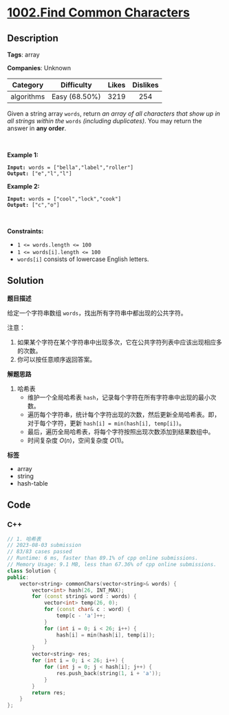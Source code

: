 # [1002.Find Common Characters](https://leetcode.com/problems/find-common-characters/description/)

## Description

**Tags**: array

**Companies**: Unknown

|  Category  |  Difficulty   | Likes | Dislikes |
| :--------: | :-----------: | :---: | :------: |
| algorithms | Easy (68.50%) | 3219  |   254    |

<p>Given a string array <code>words</code>, return <em>an array of all characters that show up in all strings within the </em><code>words</code><em> (including duplicates)</em>. You may return the answer in <strong>any order</strong>.</p>
<p>&nbsp;</p>
<p><strong class="example">Example 1:</strong></p>
<pre><code><strong>Input:</strong> words = ["bella","label","roller"]
<strong>Output:</strong> ["e","l","l"]</code></pre><p><strong class="example">Example 2:</strong></p>
<pre><code><strong>Input:</strong> words = ["cool","lock","cook"]
<strong>Output:</strong> ["c","o"]</code></pre>
<p>&nbsp;</p>
<p><strong>Constraints:</strong></p>
<ul>
  <li><code>1 &lt;= words.length &lt;= 100</code></li>
  <li><code>1 &lt;= words[i].length &lt;= 100</code></li>
  <li><code>words[i]</code> consists of lowercase English letters.</li>
</ul>

## Solution

**题目描述**

给定一个字符串数组 `words`，找出所有字符串中都出现的公共字符。

注意：

1. 如果某个字符在某个字符串中出现多次，它在公共字符列表中应该出现相应多的次数。
2. 你可以按任意顺序返回答案。

**解题思路**

1. 哈希表
   - 维护一个全局哈希表 `hash`，记录每个字符在所有字符串中出现的最小次数。
   - 遍历每个字符串，统计每个字符出现的次数，然后更新全局哈希表。即，对于每个字符，更新 `hash[i] = min(hash[i], temp[i])`。
   - 最后，遍历全局哈希表，将每个字符按照出现次数添加到结果数组中。
   - 时间复杂度 $O(n)$，空间复杂度 $O(1)$。

**标签**

- array
- string
- hash-table

<!-- code start -->
## Code

### C++

```cpp
// 1. 哈希表
// 2023-08-03 submission
// 83/83 cases passed
// Runtime: 6 ms, faster than 89.1% of cpp online submissions.
// Memory Usage: 9.1 MB, less than 67.36% of cpp online submissions.
class Solution {
public:
    vector<string> commonChars(vector<string>& words) {
        vector<int> hash(26, INT_MAX);
        for (const string& word : words) {
            vector<int> temp(26, 0);
            for (const char& c : word) {
                temp[c - 'a']++;
            }
            for (int i = 0; i < 26; i++) {
                hash[i] = min(hash[i], temp[i]);
            }
        }
        vector<string> res;
        for (int i = 0; i < 26; i++) {
            for (int j = 0; j < hash[i]; j++) {
                res.push_back(string(1, i + 'a'));
            }
        }
        return res;
    }
};
```

<!-- code end -->
